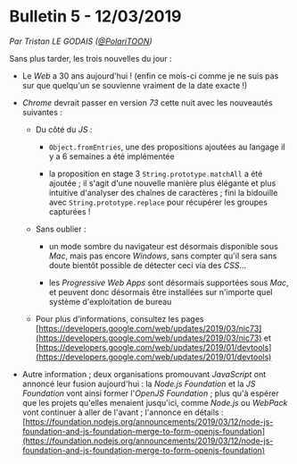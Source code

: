 # Bulletin 5 - 12/03/2019

*Par Tristan LE GODAIS ([@PolariTOON](https://github.com/PolariTOON))*

Sans plus tarder, les trois nouvelles du jour :

- Le *Web* a 30 ans aujourd'hui ! (enfin ce mois-ci comme je ne suis pas sur que quelqu'un se souvienne vraiment de la date exacte !)

- *Chrome* devrait passer en version *73* cette nuit avec les nouveautés suivantes :

	- Du côté du *JS* :

		- `Object.fromEntries`, une des propositions ajoutées au langage il y a 6 semaines a été implémentée

		- la proposition en stage 3 `String.prototype.matchAll` a été ajoutée ; il s'agit d'une nouvelle manière plus élégante et plus intuitive d'analyser des chaînes de caractères ; fini la bidouille avec `String.prototype.replace` pour récupérer les groupes capturées !

	- Sans oublier :

		- un mode sombre du navigateur est désormais disponible sous *Mac*, mais pas encore *Windows*, sans compter qu'il sera sans doute bientôt possible de détecter ceci via des *CSS*...

		- les *Progressive Web Apps* sont désormais supportées sous *Mac*, et peuvent donc désormais être installées sur n'importe quel système d'exploitation de bureau

	- Pour plus d'informations, consultez les pages [https://developers.google.com/web/updates/2019/03/nic73](https://developers.google.com/web/updates/2019/03/nic73) et [https://developers.google.com/web/updates/2019/01/devtools](https://developers.google.com/web/updates/2019/01/devtools)

- Autre information ; deux organisations promouvant *JavaScript* ont annoncé leur fusion aujourd'hui : la *Node.js Foundation* et la *JS Foundation* vont ainsi former l'*OpenJS Foundation* ; plus qu'à espérer que les projets qu'elles menaient jusqu'ici, comme *Node.js* ou *WebPack* vont continuer à aller de l'avant ; l'annonce en détails : [https://foundation.nodejs.org/announcements/2019/03/12/node-js-foundation-and-js-foundation-merge-to-form-openjs-foundation](https://foundation.nodejs.org/announcements/2019/03/12/node-js-foundation-and-js-foundation-merge-to-form-openjs-foundation)
